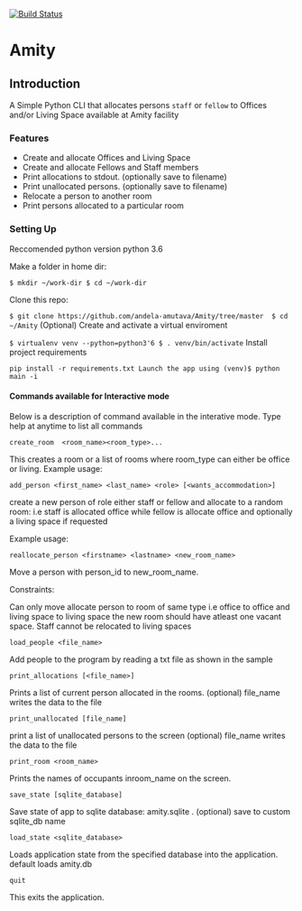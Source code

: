 [![Build Status](https://travis-ci.org/andela-amutava/Amity.svg?branch=develop)](https://travis-ci.org/andela-amutava/Amity)

# Amity
## Introduction

A Simple Python CLI that allocates persons `staff` or `fellow` to Offices and/or Living Space available at Amity facility

### Features

* Create and allocate Offices and Living Space
* Create and allocate Fellows and Staff members
* Print allocations to stdout. (optionally save to filename)
* Print unallocated persons. (optionally save to filename)
* Relocate a person to another room
* Print persons allocated to a particular room

### Setting Up

Reccomended python version python 3.6

Make a folder in home dir:

  `$ mkdir ~/work-dir
  $ cd ~/work-dir`

Clone this repo:

  `$ git clone https://github.com/andela-amutava/Amity/tree/master 
   $ cd ~/Amity`
(Optional) Create and activate a virtual enviroment

  `$ virtualenv venv --python=python3'6
   $ . venv/bin/activate`
Install project requirements

`pip install -r requirements.txt
Launch the app using
(venv)$ python main -i`

#### Commands available for Interactive mode

Below is a description of command available in the interative mode. Type help at anytime to list all commands 

`create_room  <room_name><room_type>...`

This creates a room or a list of rooms where room_type can either be office or living. Example usage:


`add_person <first_name> <last_name> <role> [<wants_accommodation>]`

create a new person of role either staff or fellow and allocate to a random room: i.e staff is allocated office while fellow is allocate office and optionally a living space if requested

Example usage:

`reallocate_person <firstname> <lastname> <new_room_name>`

Move a person with person_id to new_room_name.

Constraints:

Can only move allocate person to room of same type i.e office to office and living space to living space
the new room should have atleast one vacant space.
Staff cannot be relocated to living spaces

`load_people <file_name>`

Add people to the program by reading a txt file as shown in the sample


`print_allocations [<file_name>]`

Prints a list of current person allocated in the rooms. (optional) file_name writes the data to the file


`print_unallocated [file_name]`

print a list of unallocated persons to the screen (optional) file_name writes the data to the file


`print_room <room_name>`

Prints the names of occupants inroom_name on the screen.


`save_state [sqlite_database]`

Save state of app to sqlite database: amity.sqlite . (optional) save to custom sqlite_db name

`load_state <sqlite_database>`

Loads application state from the specified database into the application. default loads amity.db


`quit`

This exits the application.

